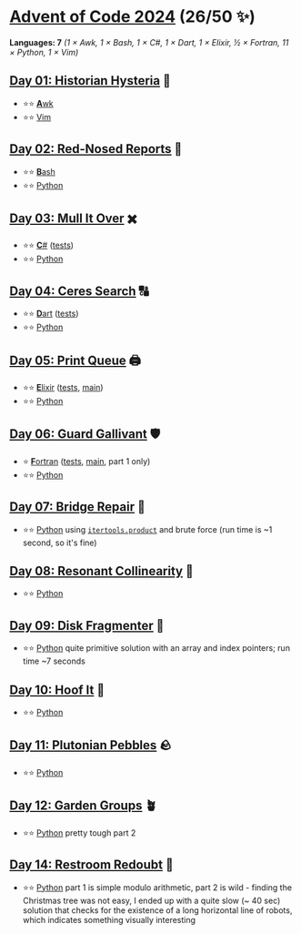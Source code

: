 # [Advent of Code 2024](https://adventofcode.com/2024) (26/50 ✨)

**Languages: 7** *(1 × Awk, 1 × Bash, 1 × C#, 1 × Dart, 1 × Elixir, ½ ×
Fortran, 11 × Python, 1 × Vim)*

## [Day 01: Historian Hysteria](https://adventofcode.com/2024/day/1) 📜
  - ⭐⭐ [**A**wk](day-01-awk/aoc.awk)
  - ⭐⭐ [Vim](../vim/2024/day-01/aoc.vim)

## [Day 02: Red-Nosed Reports](https://adventofcode.com/2024/day/2) 🔴
  - ⭐⭐ [**B**ash](day-02-bash/aoc.bash)
  - ⭐⭐ [Python](day-02-python/aoc.py)

## [Day 03: Mull It Over](https://adventofcode.com/2024/day/3) ✖️
  - ⭐⭐ [**C**#](day-03-csharp/AoC.cs) ([tests](day-03-csharp/AoCTests.cs))
  - ⭐⭐ [Python](day-03-python/aoc.py)

## [Day 04: Ceres Search](https://adventofcode.com/2024/day/4) 🔠
  - ⭐⭐ [**D**art](day-04-dart/lib/aoc.dart) 
    ([tests](day-04-dart/test/aoc_test.dart))
  - ⭐⭐ [Python](day-04-python/aoc.py)

## [Day 05: Print Queue](https://adventofcode.com/2024/day/5) 🖨️
  - ⭐⭐ [**E**lixir](day-05-elixir/lib/aoc.ex) 
    ([tests](day-05-elixir/test/aoc_test.exs),
    [main](day-05-elixir/lib/main.ex))
  - ⭐⭐ [Python](day-05-python/aoc.py)

## [Day 06: Guard Gallivant](https://adventofcode.com/2024/day/6) 🛡️
  - ⭐ [**F**ortran](day-06-fortran/aoc.f90)
    ([tests](day-06-fortran/tests.f90), [main](day-06-fortran/main.f90),
    part 1 only)
  - ⭐⭐ [Python](day-06-python/aoc.py)

## [Day 07: Bridge Repair](https://adventofcode.com/2024/day/7) 🌉
  - ⭐⭐ [Python](day-07-python/aoc.py) using
    [`itertools.product`](https://docs.python.org/3/library/itertools.html#itertools.product)
    and brute force (run time is ~1 second, so it's fine)

## [Day 08: Resonant Collinearity](https://adventofcode.com/2024/day/8) 📡
  - ⭐⭐ [Python](day-08-python/aoc.py)

## [Day 09: Disk Fragmenter](https://adventofcode.com/2024/day/9) 💾
  - ⭐⭐ [Python](day-09-python/aoc.py) quite primitive solution with an array
    and index pointers; run time ~7 seconds

## [Day 10: Hoof It](https://adventofcode.com/2024/day/10) 🌋
  - ⭐⭐ [Python](day-10-python/aoc.py)

## [Day 11: Plutonian Pebbles](https://adventofcode.com/2024/day/11) 🪨
  - ⭐⭐ [Python](day-11-python/aoc.py)

## [Day 12: Garden Groups](https://adventofcode.com/2024/day/12) 🪴
  - ⭐⭐ [Python](day-12-python/aoc.py) pretty tough part 2

## [Day 14: Restroom Redoubt](https://adventofcode.com/2024/day/14) 🚽
  - ⭐⭐ [Python](day-14-python/aoc.py) part 1 is simple modulo arithmetic, part
    2 is wild - finding the Christmas tree was not easy, I ended up with a quite
    slow (~ 40 sec) solution that checks for the existence of a long horizontal
    line of robots, which indicates something visually interesting
